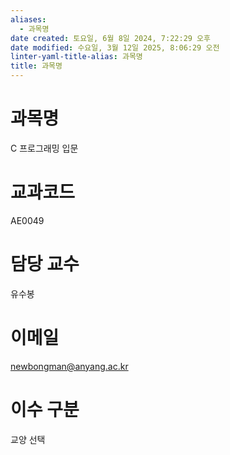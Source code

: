 ```yaml
---
aliases:
  - 과목명
date created: 토요일, 6월 8일 2024, 7:22:29 오후
date modified: 수요일, 3월 12일 2025, 8:06:29 오전
linter-yaml-title-alias: 과목명
title: 과목명
---
```


# 과목명

C 프로그래밍 입문

# 교과코드

AE0049

# 담당 교수

유수봉

# 이메일

newbongman@anyang.ac.kr

# 이수 구분

교양 선택

